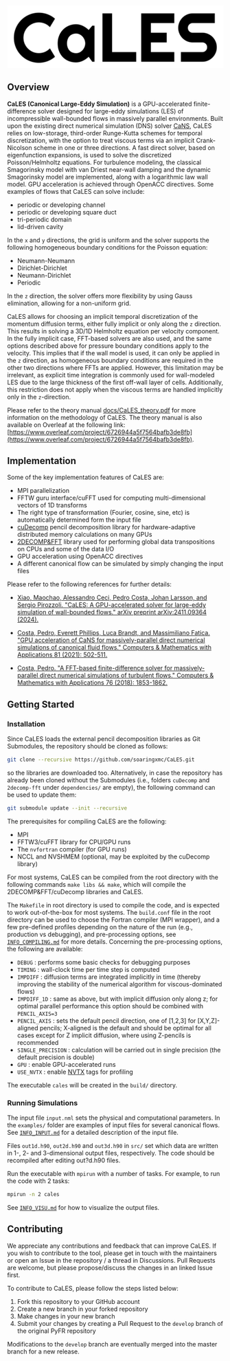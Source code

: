 <!--- the logo -->
<img src="assets/img/CaLES-logo.png" height=*>

## Overview

**CaLES (Canonical Large-Eddy Simulation)** is a GPU-accelerated finite-difference solver designed for large-eddy simulations (LES) of incompressible wall-bounded flows in massively parallel environments. Built upon the existing direct numerical simulation (DNS) solver [CaNS](https://github.com/CaNS-World/CaNS), CaLES relies on low-storage, third-order Runge-Kutta schemes for temporal discretization, with the option to treat viscous terms via an implicit Crank-Nicolson scheme in one or three directions. A fast direct solver, based on eigenfunction expansions, is used to solve the discretized Poisson/Helmholtz equations. For turbulence modeling, the classical Smagorinsky model with van Driest near-wall damping and the dynamic Smagorinsky model are implemented, along with a logarithmic law wall model. GPU acceleration is achieved through OpenACC directives. Some examples of flows that CaLES can solve include:

 * periodic or developing channel
 * periodic or developing square duct
 * tri-periodic domain
 * lid-driven cavity

In the `x` and `y` directions, the grid is uniform and the solver supports the following homogeneous boundary conditions for the Poisson equation:

 * Neumann-Neumann
 * Dirichlet-Dirichlet
 * Neumann-Dirichlet
 * Periodic

In the `z` direction, the solver offers more flexibility by using Gauss elimination, allowing for a non-uniform grid.

CaLES allows for choosing an implicit temporal discretization of the momentum diffusion terms, either fully implicit or only along the `z` direction. This results in solving a 3D/1D Helmholtz equation per velocity component. In the fully implicit case, FFT-based solvers are also used, and the same options described above for pressure boundary conditions apply to the velocity. This implies that if the wall model is used, it can only be applied in the `z` direction, as homogeneous boundary conditions are required in the other two directions where FFTs are applied. However, this limitation may be irrelevant, as explicit time integration is commonly used for wall-modeled LES due to the large thickness of the first off-wall layer of cells. Additionally, this restriction does not apply when the viscous terms are handled implicitly only in the `z`-direction.

Please refer to the theory manual [docs/CaLES_theory.pdf](docs/CaLES_theory.pdf) for more information on the methodology of CaLES. The theory manual is also available on Overleaf at the following link: [https://www.overleaf.com/project/6726944a5f7564bafb3de8fb](https://www.overleaf.com/project/6726944a5f7564bafb3de8fb).

## Implementation

Some of the key implementation features of CaLES are:

 * MPI parallelization
 * FFTW guru interface/cuFFT used for computing multi-dimensional vectors of 1D transforms
 * The right type of transformation (Fourier, cosine, sine, etc) is automatically determined form the input file
 * [cuDecomp](https://github.com/NVIDIA/cuDecomp) pencil decomposition library for hardware-adaptive distributed memory calculations on many GPUs
 * [2DECOMP&FFT](https://github.com/xcompact3d/2decomp-fft) library used for performing global data transpositions on CPUs and some of the data I/O
 * GPU acceleration using OpenACC directives
 * A different canonical flow can be simulated by simply changing the input files

Please refer to the following references for further details:

 * [Xiao, Maochao, Alessandro Ceci, Pedro Costa, Johan Larsson, and Sergio Pirozzoli. "CaLES: A GPU-accelerated solver for large-eddy simulation of wall-bounded flows." arXiv preprint arXiv:2411.09364 (2024).](https://arxiv.org/abs/2411.09364)

 * [Costa, Pedro, Everett Phillips, Luca Brandt, and Massimiliano Fatica. "GPU acceleration of CaNS for massively-parallel direct numerical simulations of canonical fluid flows." Computers & Mathematics with Applications 81 (2021): 502-511.](https://doi.org/10.1016/j.camwa.2020.01.002)

 * [Costa, Pedro. "A FFT-based finite-difference solver for massively-parallel direct numerical simulations of turbulent flows." Computers & Mathematics with Applications 76 (2018): 1853-1862.](https://doi.org/10.1016/j.camwa.2018.07.034)

## Getting Started

### Installation

Since CaLES loads the external pencil decomposition libraries as Git Submodules, the repository should be cloned as follows:
```bash
git clone --recursive https://github.com/soaringxmc/CaLES.git
```
so the libraries are downloaded too. Alternatively, in case the repository has already been cloned without the Submodules (i.e., folders `cuDecomp` and `2decomp-fft` under `dependencies/` are empty), the following command can be used to update them:
```bash
git submodule update --init --recursive
```

The prerequisites for compiling CaLES are the following:

 * MPI
 * FFTW3/cuFFT library for CPU/GPU runs
 * The `nvfortran` compiler (for GPU runs)
 * NCCL and NVSHMEM (optional, may be exploited by the cuDecomp library)

For most systems, CaLES can be compiled from the root directory with the following commands `make libs && make`, which will compile the 2DECOMP&FFT/cuDecomp libraries and CaLES.

The `Makefile` in root directory is used to compile the code, and is expected to work out-of-the-box for most systems. The `build.conf` file in the root directory can be used to choose the Fortran compiler (MPI wrapper), and a few pre-defined profiles depending on the nature of the run (e.g., production vs debugging), and pre-processing options, see [`INFO_COMPILING.md`](docs/INFO_COMPILING.md) for more details. Concerning the pre-processing options, the following are available:

 * `DEBUG`                    : performs some basic checks for debugging purposes
 * `TIMING`                   : wall-clock time per time step is computed
 * `IMPDIFF`                  : diffusion terms are integrated implicitly in time (thereby improving the stability of the numerical algorithm for viscous-dominated flows)
 * `IMPDIFF_1D`               : same as above, but with implicit diffusion only along z; for optimal parallel performance this option should be combined with `PENCIL_AXIS=3`
 * `PENCIL_AXIS`              : sets the default pencil direction, one of [1,2,3] for [X,Y,Z]-aligned pencils; X-aligned is the default and should be optimal for all cases except for Z implicit diffusion, where using Z-pencils is recommended
 * `SINGLE_PRECISION`         : calculation will be carried out in single precision (the default precision is double)
 * `GPU`                      : enable GPU-accelerated runs
 * `USE_NVTX`                 : enable [NVTX](https://s.nvidia.com/nsight-visual-studio-edition/nvtx) tags for profiling

The executable `cales` will be created in the `build/` directory.

### Running Simulations

The input file `input.nml` sets the physical and computational parameters. In the `examples/` folder are examples of input files for several canonical flows. See [`INFO_INPUT.md`](docs/INFO_INPUT.md) for a detailed description of the input file.

Files `out1d.h90`, `out2d.h90` and `out3d.h90` in `src/` set which data are written in 1-, 2- and 3-dimensional output files, respectively. The code should be recompiled after editing out?d.h90 files.

Run the executable with `mpirun` with a number of tasks. For example, to run the code with 2 tasks:
```bash
mpirun -n 2 cales
```

See [`INFO_VISU.md`](docs/INFO_VISU.md) for how to visualize the output files.

## Contributing

We appreciate any contributions and feedback that can improve CaLES. If you wish to contribute to the tool, please get in touch with the maintainers or open an Issue in the repository / a thread in Discussions. Pull Requests are welcome, but please propose/discuss the changes in an linked Issue first.

To contribute to CaLES, please follow the steps listed below:

1. Fork this repository to your GitHub account
2. Create a new branch in your forked repository
3. Make changes in your new branch
4. Submit your changes by creating a Pull Request to the `develop` branch of the original PyFR repository

Modifications to the `develop` branch are eventually merged into the master
branch for a new release.